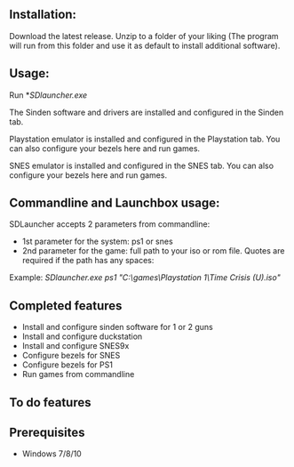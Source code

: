 
## Installation:

Download the latest release.
Unzip to a folder of your liking (The program will run from this folder and use it as default to install additional software).

## Usage:
Run **SDlauncher.exe*

The Sinden software and drivers are installed and configured in the Sinden tab.

Playstation emulator is installed and configured in the Playstation tab. You can also configure your bezels here and run games.

SNES emulator is installed and configured in the SNES tab. You can also configure your bezels here and run games.

## Commandline and Launchbox usage:

SDLauncher accepts 2 parameters from commandline:
- 1st parameter for the system: ps1 or snes
- 2nd parameter for the game: full path to your iso or rom file. Quotes are required if the path has any spaces:

Example: *SDlauncher.exe ps1 "C:\games\Playstation 1\Time Crisis (U).iso"*


## Completed features
- Install and configure sinden software for 1 or 2 guns
- Install and configure duckstation
- Install and configure SNES9x
- Configure bezels for SNES
- Configure bezels for PS1
- Run games from commandline

## To do features


## Prerequisites
- Windows 7/8/10